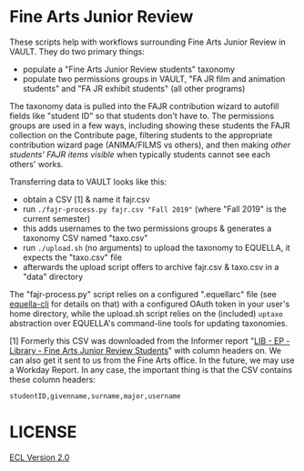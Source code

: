 # Fine Arts Junior Review

These scripts help with workflows surrounding Fine Arts Junior Review in VAULT. They do two primary things:

- populate a "Fine Arts Junior Review students" taxonomy
- populate two permissions groups in VAULT, "FA JR film and animation students" and "FA JR exhibit students" (all other programs)

The taxonomy data is pulled into the FAJR contribution wizard to autofill fields like "student ID" so that students don't have to. The permissions groups are used in a few ways, including showing these students the FAJR collection on the Contribute page, filtering students to the appropriate contribution wizard page (ANIMA/FILMS vs others), and then making _other students' FAJR items visible_ when typically students cannot see each others' works.

Transferring data to VAULT looks like this:

- obtain a CSV [1] & name it fajr.csv
- run `./fajr-process.py fajr.csv "Fall 2019"` (where "Fall 2019" is the current semester)
- this adds usernames to the two permissions groups & generates a taxonomy CSV named "taxo.csv"
- run `./upload.sh` (no arguments) to upload the taxonomy to EQUELLA, it expects the "taxo.csv" file
- afterwards the upload script offers to archive fajr.csv & taxo.csv in a "data" directory

The "fajr-process.py" script relies on a configured ".equellarc" file (see [equella-cli](https://github.com/cca/equella_cli) for details on that) with a configured OAuth token in your user's home directory, while the upload.sh script relies on the (included) `uptaxo` abstraction over EQUELLA's command-line tools for updating taxonomies.

[1] Formerly this CSV was downloaded from the Informer report "[LIB - EP - Library - Fine Arts Junior Review Students](https://vm-informer-01.cca.edu/informer/?locale=en_US#action=ReportRun&reportId=79626253&launch=false)" with column headers on. We can also get it sent to us from the Fine Arts office. In the future, we may use a Workday Report. In any case, the important thing is that the CSV contains these column headers:

`studentID,givenname,surname,major,username`

# LICENSE

[ECL Version 2.0](https://opensource.org/licenses/ECL-2.0)
